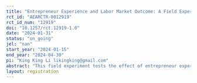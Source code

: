 ```yaml
---
title: "Entrepreneur Experience and Labor Market Outcome: A Field Experiment"
rct_id: "AEARCTR-0012919"
rct_id_num: "12919"
doi: "10.1257/rct.12919-1.0"
date: "2024-01-31"
status: "on_going"
jel: "nan"
start_year: "2024-01-15"
end_year: "2024-04-30"
pi: "King King Li likingking@gmail.com"
abstract: "This field experiment tests the effect of entrepreneur experience on worker’s labor market outcome. We conduct a correspondence study in China. The intervention is entrepreneur experience of the job applicant."
layout: registration
---
```


